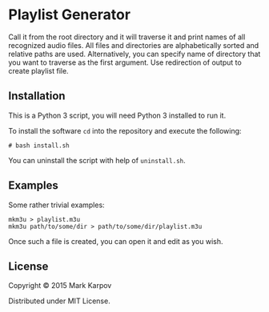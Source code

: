 # Playlist Generator

Call it from the root directory and it will traverse it and print names of
all recognized audio files. All files and directories are alphabetically
sorted and relative paths are used. Alternatively, you can specify name of
directory that you want to traverse as the first argument. Use redirection
of output to create playlist file.

## Installation

This is a Python 3 script, you will need Python 3 installed to run it.

To install the software `cd` into the repository and execute the following:

```
# bash install.sh
```

You can uninstall the script with help of `uninstall.sh`.

## Examples

Some rather trivial examples:

```
mkm3u > playlist.m3u
mkm3u path/to/some/dir > path/to/some/dir/playlist.m3u
```

Once such a file is created, you can open it and edit as you wish.

## License

Copyright © 2015 Mark Karpov

Distributed under MIT License.
